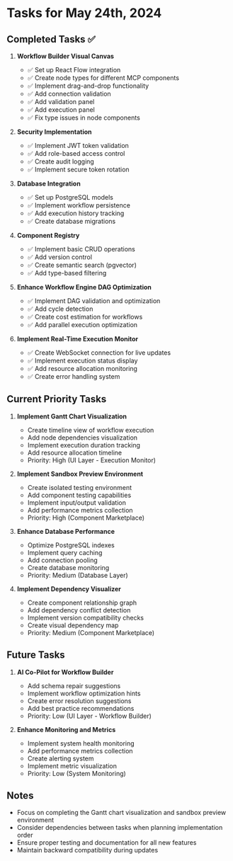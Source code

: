 # Tasks for May 24th, 2024

## Completed Tasks ✅

1. **Workflow Builder Visual Canvas**
   - ✅ Set up React Flow integration
   - ✅ Create node types for different MCP components
   - ✅ Implement drag-and-drop functionality
   - ✅ Add connection validation
   - ✅ Add validation panel
   - ✅ Add execution panel
   - ✅ Fix type issues in node components

2. **Security Implementation**
   - ✅ Implement JWT token validation
   - ✅ Add role-based access control
   - ✅ Create audit logging
   - ✅ Implement secure token rotation

3. **Database Integration**
   - ✅ Set up PostgreSQL models
   - ✅ Implement workflow persistence
   - ✅ Add execution history tracking
   - ✅ Create database migrations

4. **Component Registry**
   - ✅ Implement basic CRUD operations
   - ✅ Add version control
   - ✅ Create semantic search (pgvector)
   - ✅ Add type-based filtering

5. **Enhance Workflow Engine DAG Optimization**
   - ✅ Implement DAG validation and optimization
   - ✅ Add cycle detection
   - ✅ Create cost estimation for workflows
   - ✅ Add parallel execution optimization

6. **Implement Real-Time Execution Monitor**
   - ✅ Create WebSocket connection for live updates
   - ✅ Implement execution status display
   - ✅ Add resource allocation monitoring
   - ✅ Create error handling system

## Current Priority Tasks

1. **Implement Gantt Chart Visualization**
   - Create timeline view of workflow execution
   - Add node dependencies visualization
   - Implement execution duration tracking
   - Add resource allocation timeline
   - Priority: High (UI Layer - Execution Monitor)

2. **Implement Sandbox Preview Environment**
   - Create isolated testing environment
   - Add component testing capabilities
   - Implement input/output validation
   - Add performance metrics collection
   - Priority: High (Component Marketplace)

3. **Enhance Database Performance**
   - Optimize PostgreSQL indexes
   - Implement query caching
   - Add connection pooling
   - Create database monitoring
   - Priority: Medium (Database Layer)

4. **Implement Dependency Visualizer**
   - Create component relationship graph
   - Add dependency conflict detection
   - Implement version compatibility checks
   - Create visual dependency map
   - Priority: Medium (Component Marketplace)

## Future Tasks

1. **AI Co-Pilot for Workflow Builder**
   - Add schema repair suggestions
   - Implement workflow optimization hints
   - Create error resolution suggestions
   - Add best practice recommendations
   - Priority: Low (UI Layer - Workflow Builder)

2. **Enhance Monitoring and Metrics**
   - Implement system health monitoring
   - Add performance metrics collection
   - Create alerting system
   - Implement metric visualization
   - Priority: Low (System Monitoring)

## Notes
- Focus on completing the Gantt chart visualization and sandbox preview environment
- Consider dependencies between tasks when planning implementation order
- Ensure proper testing and documentation for all new features
- Maintain backward compatibility during updates 